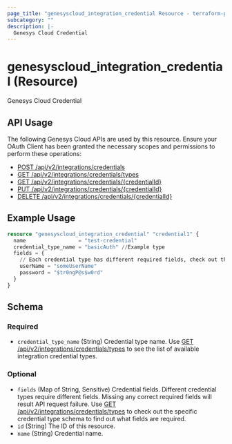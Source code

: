 ```yaml
---
page_title: "genesyscloud_integration_credential Resource - terraform-provider-genesyscloud"
subcategory: ""
description: |-
  Genesys Cloud Credential
---
```

# genesyscloud_integration_credential (Resource)

Genesys Cloud Credential

## API Usage
The following Genesys Cloud APIs are used by this resource. Ensure your OAuth Client has been granted the necessary scopes and permissions to perform these operations:

* [POST /api/v2/integrations/credentials](https://developer.genesys.cloud/api/rest/v2/integrations/#post-api-v2-integrations-credentials)
* [GET /api/v2/integrations/credentials/types](https://developer.genesys.cloud/api/rest/v2/integrations/#get-api-v2-integrations-credentials-types)
* [GET /api/v2/integrations/credentials/{credentialId}](https://developer.genesys.cloud/api/rest/v2/integrations/#get-api-v2-integrations-credentials--credentialId-)
* [PUT /api/v2/integrations/credentials/{credentialId}](https://developer.genesys.cloud/api/rest/v2/integrations/#put-api-v2-integrations-credentials--credentialId-)
* [DELETE /api/v2/integrations/credentials/{credentialId}](https://developer.genesys.cloud/api/rest/v2/integrations/#delete-api-v2-integrations-credentials--credentialId-)

## Example Usage

```terraform
resource "genesyscloud_integration_credential" "credential1" {
  name                 = "test-credential"
  credential_type_name = "basicAuth" //Example type
  fields = {
    // Each credential type has different required fields, check out the credential type schema to find out details
    userName = "someUserName"
    password = "$tr0ngP@s$w0rd"
  }
}
```

<!-- schema generated by tfplugindocs -->
## Schema

### Required

- `credential_type_name` (String) Credential type name. Use [GET /api/v2/integrations/credentials/types](https://developer.genesys.cloud/api/rest/v2/integrations/#get-api-v2-integrations-credentials-types) to see the list of available integration credential types.

### Optional

- `fields` (Map of String, Sensitive) Credential fields. Different credential types require different fields. Missing any correct required fields will result API request failure. Use [GET /api/v2/integrations/credentials/types](https://developer.genesys.cloud/api/rest/v2/integrations/#get-api-v2-integrations-credentials-types) to check out the specific credential type schema to find out what fields are required.
- `id` (String) The ID of this resource.
- `name` (String) Credential name.

